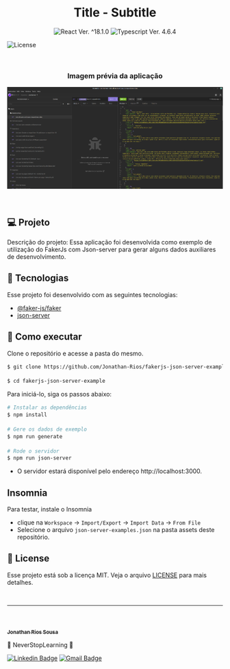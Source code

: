 <h1 align="center">Title - Subtitle</h1>

<p align="center">
  <img 
    src="https://img.shields.io/badge/FakerJs-%5E7.6.0-blue" 
    alt="React Ver. ^18.1.0"
  />
  <img 
    src="https://img.shields.io/badge/JsonServer-%5E0.17.1-blue"
    alt="Typescript Ver. 4.6.4" 
  />

  <img 
    alt="License"
    src="https://img.shields.io/static/v1?label=license&message=MIT&color=E51C44&labelColor=0A1033"
  />
</p>

<br>

<h3 align="center">Imagem prévia da aplicação</h3>

![cover](.github/project-preview.png?style=flat)

<br>

## 💻 Projeto
Descrição do projeto:
Essa aplicação foi desenvolvida como exemplo de utilização do FakerJs com Json-server para gerar alguns dados auxiliares de desenvolvimento.

## 🧪 Tecnologias

Esse projeto foi desenvolvido com as seguintes tecnologias:



- [@faker-js/faker](https://fakerjs.dev/)
- [json-server](https://www.npmjs.com/package/json-server)


## 🚀 Como executar

Clone o repositório e acesse a pasta do mesmo.

```bash
$ git clone https://github.com/Jonathan-Rios/fakerjs-json-server-example.git

$ cd fakerjs-json-server-example
```

Para iniciá-lo, siga os passos abaixo:
```bash
# Instalar as dependências
$ npm install

# Gere os dados de exemplo
$ npm run generate

# Rode o servidor
$ npm run json-server
```
- O servidor estará disponível pelo endereço http://localhost:3000.

## Insomnia
Para testar, instale o Insomnia
* clique na `Workspace` → `Import/Export` → `Import Data` → `From File` 
* Selecione o arquivo `json-server-examples.json` na pasta assets deste repositório.

## 📝 License

Esse projeto está sob a licença MIT. Veja o arquivo [LICENSE](./LICENSE.md) para mais detalhes.

<br />


---
<br />

<a href="https://github.com/Jonathan-Rios">
 <img src="https://github.com/Jonathan-Rios.png" width="100px;" alt="" />
 <br />
 <sub><b>Jonathan Rios Sousa</b></sub></a>

💠 NeverStopLearning 💠

[![Linkedin Badge](https://img.shields.io/badge/-Jonathan-blue?style=flat-square&logo=Linkedin&logoColor=white&link=https://www.linkedin.com/in/jonathan-rios-sousa-19b3431b6/)](https://www.linkedin.com/in/jonathan-rios-sousa-19b3431b6/) 
[![Gmail Badge](https://img.shields.io/badge/-jonathan.riosousa@gmail.com-c14438?style=flat-square&logo=Gmail&logoColor=white&link=mailto:jonathan.riosousa@gmail.com)](mailto:jonathan.riosousa@gmail.com)